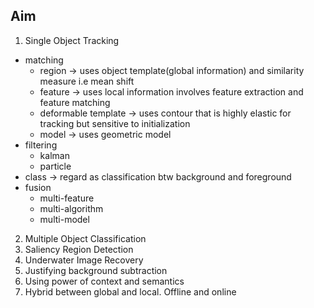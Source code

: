 ## Aim 
1. Single Object Tracking
  - matching
    - region -> uses object template(global information) and similarity measure i.e mean shift  
    - feature -> uses local information involves feature extraction and feature matching 
    - deformable template -> uses contour that is highly elastic for tracking but sensitive to initialization 
    - model -> uses geometric model 
  - filtering
    - kalman 
    - particle 
  - class -> regard as classification btw background and foreground
  - fusion
    - multi-feature
    - multi-algorithm
    - multi-model 
2. Multiple Object Classification 
3. Saliency Region Detection 
4. Underwater Image Recovery 
5. Justifying background subtraction 
6. Using power of context and semantics
7. Hybrid between global and local. Offline and online 

